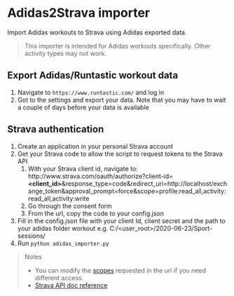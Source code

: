 # Adidas2Strava importer

Import Adidas workouts to Strava using Adidas exported data.
> This importer is intended for Adidas workouts specifically. Other activity types may not work.

## Export Adidas/Runtastic workout data
1. Navigate to `https://www.runtastic.com/` and log in
2. Got to the settings and export your data. Note that you may have to wait a couple of days before your data is available

## Strava authentication

1. Create an application in your personal Strava account
2. Get your Strava code to allow the script to request tokens to the Strava API
   1. With your Strava client id, navigate to: http<span>:</span>//www<span>.</span>strava.com/oauth/authorize?client-id=<b><client_id></b>&response_type=code&redirect_uri=http<span>:</span>//localhost/exchange_token&approval_prompt=force&scope=profile:read_all,activity:read_all,activity:write
   2. Go through the consent form
   3. From the url, copy the code to your config.json
3. Fill in the config.json file with your client Id, client secret and the path to your adidas folder workout e.g. C:/<user_root>/2020-06-23/Sport-sessions/
4. Run `python adidas_importer.py`

> Notes
>
> * You can modify the [scopes](https://developers.strava.com/docs/authentication/#detailsaboutrequestingaccess) requested in the url if you need different access.
> * [Strava API doc reference](https://developers.strava.com/docs/reference/)
